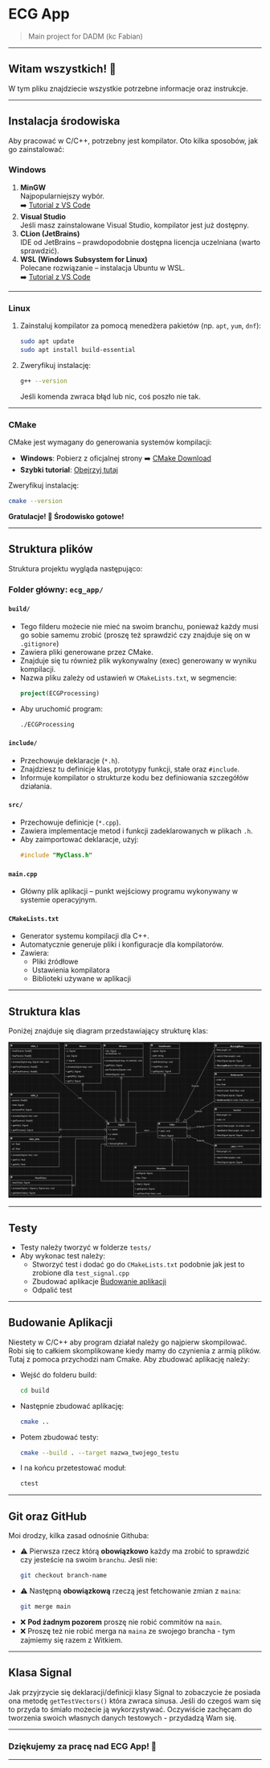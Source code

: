 
# **ECG App**
> Main project for DADM (kc Fabian)  

---

## **Witam wszystkich! 👋**  
W tym pliku znajdziecie wszystkie potrzebne informacje oraz instrukcje.  

---

## **Instalacja środowiska**
Aby pracować w C/C++, potrzebny jest kompilator. Oto kilka sposobów, jak go zainstalować:  

### **Windows**  
1. **MinGW**  
   Najpopularniejszy wybór.  
   ➡️ [Tutorial z VS Code](https://code.visualstudio.com/docs/cpp/config-mingw)  
2. **Visual Studio**  
   Jeśli masz zainstalowane Visual Studio, kompilator jest już dostępny.  
3. **CLion (JetBrains)**  
   IDE od JetBrains – prawdopodobnie dostępna licencja uczelniana (warto sprawdzić).  
4. **WSL (Windows Subsystem for Linux)**  
   Polecane rozwiązanie – instalacja Ubuntu w WSL.  
   ➡️ [Tutorial z VS Code](https://code.visualstudio.com/docs/cpp/config-wsl)  

---

### **Linux**  
1. Zainstaluj kompilator za pomocą menedżera pakietów (np. `apt`, `yum`, `dnf`):  
    ```bash
    sudo apt update  
    sudo apt install build-essential  
    ```  
2. Zweryfikuj instalację:  
    ```bash
    g++ --version  
    ```  
    Jeśli komenda zwraca błąd lub nic, coś poszło nie tak.  

---

### **CMake**  
CMake jest wymagany do generowania systemów kompilacji:  
- **Windows**: Pobierz z oficjalnej strony ➡️ [CMake Download](https://cmake.org/download/)  
- **Szybki tutorial**: [Obejrzyj tutaj](https://www.youtube.com/watch?v=7YcbaupsY8I)  

Zweryfikuj instalację:  
```bash
cmake --version  
```  

**Gratulacje! 🎉 Środowisko gotowe!**  

---

## **Struktura plików**
Struktura projektu wygląda następująco:  

### **Folder główny: `ecg_app/`**
#### **`build/`**  
- Tego filderu możecie nie mieć na swoim branchu, ponieważ każdy musi go sobie samemu zrobić (proszę też sprawdzić czy znajduje się on w `.gitignore`) 
- Zawiera pliki generowane przez CMake.  
- Znajduje się tu również plik wykonywalny (exec) generowany w wyniku kompilacji.  
- Nazwa pliku zależy od ustawień w `CMakeLists.txt`, w segmencie:  
    ```cmake
    project(ECGProcessing)
    ```  
- Aby uruchomić program:  
    ```bash
    ./ECGProcessing  
    ```  

#### **`include/`**  
- Przechowuje deklaracje (`*.h`).  
- Znajdziesz tu definicje klas, prototypy funkcji, stałe oraz `#include`.  
- Informuje kompilator o strukturze kodu bez definiowania szczegółów działania.

#### **`src/`**  
- Przechowuje definicje (`*.cpp`).  
- Zawiera implementacje metod i funkcji zadeklarowanych w plikach `.h`.  
- Aby zaimportować deklaracje, użyj:  
    ```cpp
    #include "MyClass.h"  
    ```  

#### **`main.cpp`**  
- Główny plik aplikacji – punkt wejściowy programu wykonywany w systemie operacyjnym.  

#### **`CMakeLists.txt`**  
- Generator systemu kompilacji dla C++.  
- Automatycznie generuje pliki i konfiguracje dla kompilatorów.  
- Zawiera:  
    - Pliki źródłowe  
    - Ustawienia kompilatora  
    - Biblioteki używane w aplikacji  

---

## **Struktura klas**
Poniżej znajduje się diagram przedstawiający strukturę klas:  

![Diagram klas](<Screenshot 2024-11-19 224122.png>)  

---

## **Testy**
- Testy należy tworzyć w folderze `tests/`
- Aby wykonac test należy:
    - Stworzyć test i dodać go do `CMakeLists.txt` podobnie jak jest to zrobione dla `test_signal.cpp`
    - Zbudować aplikacje [Budowanie aplikacji](#Budowanie-Aplikacji)
    - Odpalić test

---

## **Budowanie Aplikacji**
Niestety w C/C++ aby program działał należy go najpierw skompilować. Robi się to całkiem skomplikowane kiedy mamy do czynienia z armią plików. Tutaj z pomoca przychodzi nam Cmake. Aby zbudować aplikację należy:
- Wejść do folderu build:
    ```bash
    cd build
    ```
- Następnie zbudować aplikację:
    ```bash
    cmake ..
    ```
- Potem zbudować testy:
    ```bash
    cmake --build . --target nazwa_twojego_testu
    ```
- I na końcu przetestować moduł:
    ```bash
    ctest
    ```

---

## **Git oraz GitHub**
Moi drodzy, kilka zasad odnośnie Githuba:
- ⚠️ Pierwsza rzecz którą **obowiązkowo** każdy ma zrobić to sprawdzić czy jesteście na swoim `branchu`. Jesli nie:
    ```bash
    git checkout branch-name
    ```
- ⚠️ Następną **obowiązkową** rzeczą jest fetchowanie zmian z `maina`:
    ```bash
    git merge main
    ```
- ❌ **Pod żadnym pozorem** proszę nie robić commitów na `main`.
- ❌ Proszę też nie robić merga na `maina` ze swojego brancha - tym zajmiemy się razem z Witkiem.

---

## **Klasa Signal**
Jak przyjrzycie się deklaracji/definicji klasy Signal to zobaczycie że posiada ona metodę `getTestVectors()` która zwraca sinusa. Jeśli do czegoś wam się to przyda to śmiało możecie ją wykorzystywać.
Oczywiście zachęcam do tworzenia swoich własnych danych testowych - przydadzą Wam się.

---

### **Dziękujemy za pracę nad ECG App! 🎉**

---